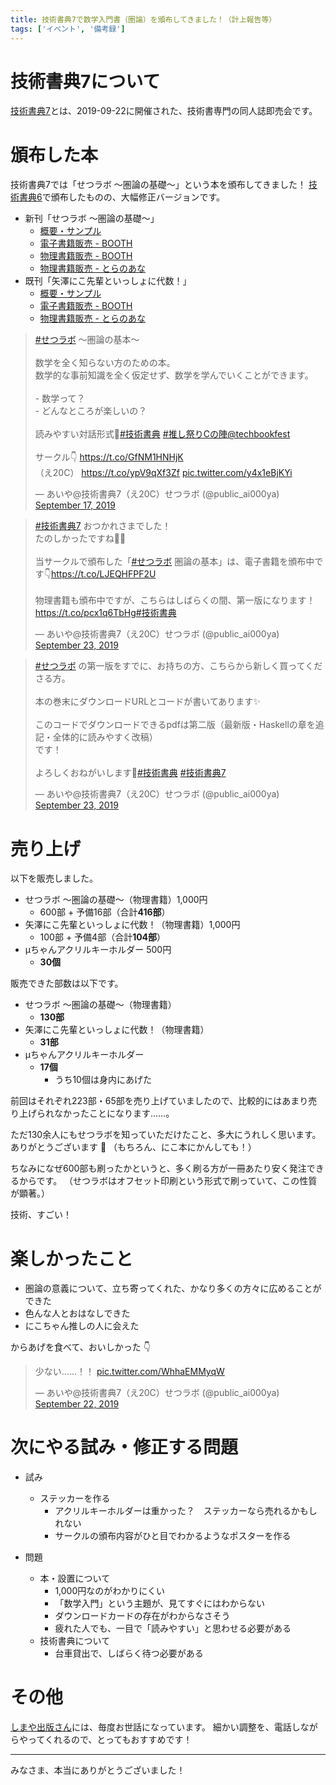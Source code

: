 ```yaml
---
title: 技術書典7で数学入門書（圏論）を頒布してきました！（計上報告等）
tags: ['イベント', '備考録']
---
```


# 技術書典7について

[技術書典7](https://techbookfest.org/event/tbf07)とは、2019-09-22に開催された、技術書専門の同人誌即売会です。

# 頒布した本

技術書典7では「せつラボ 〜圏論の基礎〜」という本を頒布してきました！
[技術書典6](./2019-04-17-techbookfest6.html)で頒布したものの、大幅修正バージョンです。

- 新刊「せつラボ 〜圏論の基礎〜」
    - [概要・サンプル](./2019-09-01-techbookfest7.html)
    - [電子書籍販売 - BOOTH](https://aiya000.booth.pm/items/1298622)
    - [物理書籍販売 - BOOTH](https://aiya000.booth.pm/items/1316747)
    - [物理書籍販売 - とらのあな](https://ec.toranoana.shop/tora/ec/item/040030721516)
- 既刊「矢澤にこ先輩といっしょに代数！」
    - [概要・サンプル](./2018-09-12-techbookfest5.html)
    - [電子書籍販売 - BOOTH](https://aiya000.booth.pm/items/1040121)
    - [物理書籍販売 - とらのあな](https://ec.toranoana.shop/tora/ec/item/040030721521)

<blockquote class="twitter-tweet"><p lang="ja" dir="ltr"><a href="https://twitter.com/hashtag/%E3%81%9B%E3%81%A4%E3%83%A9%E3%83%9C?src=hash&amp;ref_src=twsrc%5Etfw">#せつラボ</a> 〜圏論の基本〜<br><br>数学を全く知らない方のための本。<br>数学的な事前知識を全く仮定せず、数学を学んでいくことができます。<br><br>- 数学って？<br>- どんなところが楽しいの？<br><br>読みやすい対話形式🐬<a href="https://twitter.com/hashtag/%E6%8A%80%E8%A1%93%E6%9B%B8%E5%85%B8?src=hash&amp;ref_src=twsrc%5Etfw">#技術書典</a> <a href="https://twitter.com/hashtag/%E6%8E%A8%E3%81%97%E7%A5%AD%E3%82%8AC%E3%81%AE%E9%99%A3?src=hash&amp;ref_src=twsrc%5Etfw">#推し祭りCの陣</a><a href="https://twitter.com/techbookfest?ref_src=twsrc%5Etfw">@techbookfest</a><br><br>サークル👇️ <a href="https://t.co/GfNM1HNHjK">https://t.co/GfNM1HNHjK</a><br>（え20C） <a href="https://t.co/ypV9qXf3Zf">https://t.co/ypV9qXf3Zf</a> <a href="https://t.co/y4x1eBjKYi">pic.twitter.com/y4x1eBjKYi</a></p>&mdash; あいや@技術書典7（え20C）せつラボ (@public_ai000ya) <a href="https://twitter.com/public_ai000ya/status/1173914515806670848?ref_src=twsrc%5Etfw">September 17, 2019</a></blockquote> <script async src="https://platform.twitter.com/widgets.js" charset="utf-8"></script>

<blockquote class="twitter-tweet"><p lang="ja" dir="ltr"><a href="https://twitter.com/hashtag/%E6%8A%80%E8%A1%93%E6%9B%B8%E5%85%B87?src=hash&amp;ref_src=twsrc%5Etfw">#技術書典7</a> おつかれさまでした！<br>たのしかったですね🤗✨<br><br>当サークルで頒布した「<a href="https://twitter.com/hashtag/%E3%81%9B%E3%81%A4%E3%83%A9%E3%83%9C?src=hash&amp;ref_src=twsrc%5Etfw">#せつラボ</a> 圏論の基本」は、電子書籍を頒布中です👇️<a href="https://t.co/LJEQHFPF2U">https://t.co/LJEQHFPF2U</a><br><br>物理書籍も頒布中ですが、こちらはしばらくの間、第一版になります！<a href="https://t.co/pcx1q6TbHg">https://t.co/pcx1q6TbHg</a><a href="https://twitter.com/hashtag/%E6%8A%80%E8%A1%93%E6%9B%B8%E5%85%B8?src=hash&amp;ref_src=twsrc%5Etfw">#技術書典</a></p>&mdash; あいや@技術書典7（え20C）せつラボ (@public_ai000ya) <a href="https://twitter.com/public_ai000ya/status/1176051960954228736?ref_src=twsrc%5Etfw">September 23, 2019</a></blockquote> <script async src="https://platform.twitter.com/widgets.js" charset="utf-8"></script>

<blockquote class="twitter-tweet"><p lang="ja" dir="ltr"><a href="https://twitter.com/hashtag/%E3%81%9B%E3%81%A4%E3%83%A9%E3%83%9C?src=hash&amp;ref_src=twsrc%5Etfw">#せつラボ</a> の第一版をすでに、お持ちの方、こちらから新しく買ってくださる方。<br><br>本の巻末にダウンロードURLとコードが書いてあります✨<br><br>このコードでダウンロードできるpdfは第二版（最新版・Haskellの章を追記・全体的に読みやすく改稿）<br>です！<br><br>よろしくおねがいします🤗<a href="https://twitter.com/hashtag/%E6%8A%80%E8%A1%93%E6%9B%B8%E5%85%B8?src=hash&amp;ref_src=twsrc%5Etfw">#技術書典</a> <a href="https://twitter.com/hashtag/%E6%8A%80%E8%A1%93%E6%9B%B8%E5%85%B87?src=hash&amp;ref_src=twsrc%5Etfw">#技術書典7</a></p>&mdash; あいや@技術書典7（え20C）せつラボ (@public_ai000ya) <a href="https://twitter.com/public_ai000ya/status/1176051962040602625?ref_src=twsrc%5Etfw">September 23, 2019</a></blockquote> <script async src="https://platform.twitter.com/widgets.js" charset="utf-8"></script>

# 売り上げ

以下を販売しました。

- せつラボ 〜圏論の基礎〜（物理書籍）1,000円
    - 600部 + 予備16部（合計**416部**）
- 矢澤にこ先輩といっしょに代数！（物理書籍）1,000円
    - 100部 + 予備4部（合計**104部**）
- μちゃんアクリルキーホルダー 500円
    - **30個**

販売できた部数は以下です。

- せつラボ 〜圏論の基礎〜（物理書籍）
    - **130部**
- 矢澤にこ先輩といっしょに代数！（物理書籍）
    - **31部**
- μちゃんアクリルキーホルダー
    - **17個**
        - うち10個は身内にあげた

前回はそれぞれ223部・65部を売り上げていましたので、比較的にはあまり売り上げられなかったことになります……。

ただ130余人にもせつラボを知っていただけたこと、多大にうれしく思います。
ありがとうございます 🤗
（もちろん、にこ本にかんしても！）

ちなみになぜ600部も刷ったかというと、多く刷る方が一冊あたり安く発注できるからです。
（せつラボはオフセット印刷という形式で刷っていて、この性質が顕著。）

技術、すごい！

# 楽しかったこと

- 圏論の意義について、立ち寄ってくれた、かなり多くの方々に広めることができた
- 色んな人とおはなしできた
- にこちゃん推しの人に会えた

からあげを食べて、おいしかった :point_down:

<blockquote class="twitter-tweet"><p lang="ja" dir="ltr">少ない……！！ <a href="https://t.co/WhhaEMMyqW">pic.twitter.com/WhhaEMMyqW</a></p>&mdash; あいや@技術書典7（え20C）せつラボ (@public_ai000ya) <a href="https://twitter.com/public_ai000ya/status/1175718203806253057?ref_src=twsrc%5Etfw">September 22, 2019</a></blockquote> <script async src="https://platform.twitter.com/widgets.js" charset="utf-8"></script>

# 次にやる試み・修正する問題

- 試み
    - ステッカーを作る
        - アクリルキーホルダーは重かった？　ステッカーなら売れるかもしれない
        - サークルの頒布内容がひと目でわかるようなポスターを作る

- 問題
    - 本・設置について
        - 1,000円なのがわかりにくい
        - 「数学入門」という主題が、見てすぐにはわからない
        - ダウンロードカードの存在がわからなさそう
        - 疲れた人でも、一目で「読みやすい」と思わせる必要がある
    - 技術書典について
        - 台車貸出で、しばらく待つ必要がある

# その他

[しまや出版さん](http://www.shimaya.net/)には、毎度お世話になっています。
細かい調整を、電話しながらやってくれるので、とってもおすすめです！

- - - - -

みなさま、本当にありがとうございました！
